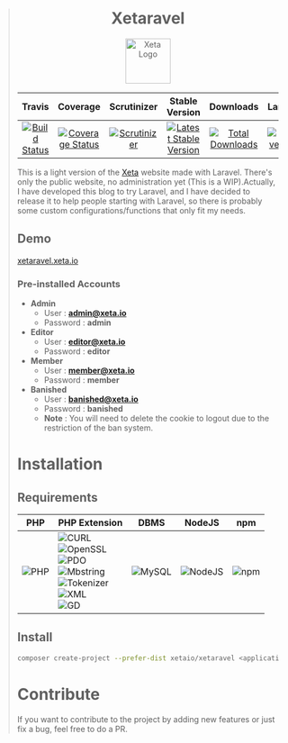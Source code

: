 > <h1 align="center">Xetaravel</h1>
> <p align="center">
>   <img src="https://cloud.githubusercontent.com/assets/8210023/25557958/0e505c62-2d1d-11e7-8d19-86b569ee9874.png" alt="Xeta Logo" height="80"/>
> </p>
>
> |Travis|Coverage|Scrutinizer|Stable Version|Downloads|Laravel|License|
> |:------:|:-------:|:------:|:-------:|:------:|:-------:|:-------:|
> |[![Build Status](https://img.shields.io/travis/XetaIO/Xetaravel.svg?style=flat-square)](https://travis-ci.org/XetaIO/Xetaravel)|[![Coverage Status](https://img.shields.io/coveralls/XetaIO/Xetaravel/master.svg?style=flat-square)](https://coveralls.io/r/XetaIO/Xetaravel)|[![Scrutinizer](https://img.shields.io/scrutinizer/g/XetaIO/Xetaravel.svg?style=flat-square)](https://scrutinizer-ci.com/g/XetaIO/Xetaravel)|[![Latest Stable Version](https://img.shields.io/packagist/v/XetaIO/Xetaravel.svg?style=flat-square)](https://packagist.org/packages/xetaio/xetaravel)|[![Total Downloads](https://img.shields.io/packagist/dt/xetaio/xetaravel.svg?style=flat-square)](https://packagist.org/packages/xetaio/xetaravel)|[![Laravel 5.4](https://img.shields.io/badge/Laravel-5.4-f4645f.svg?style=flat-square)](http://laravel.com)|[![License](https://img.shields.io/badge/license-MIT-brightgreen.svg?style=flat-square)](https://github.com/XetaIO/Xetaravel/blob/master/LICENSE)|
>
> This is a light version of the [Xeta](https://github.com/XetaIO/Xeta) website made with Laravel. There's only the public website, no administration yet (This is a WIP).Actually, I have developed this blog to try Laravel, and I have decided to release it to help people starting with Laravel, so there is probably some custom configurations/functions that only fit my needs.
>
> ## Demo
> [xetaravel.xeta.io](https://xetaravel.xeta.io)
>
> ### Pre-installed Accounts
> * **Admin**
>   * User : **admin@xeta.io**
>   * Password : **admin**
> * **Editor**
>   * User : **editor@xeta.io**
>   * Password : **editor**
> * **Member**
>   * User : **member@xeta.io**
>   * Password : **member**
> * **Banished**
>   * User : **banished@xeta.io**
>   * Password : **banished**
>   * **Note** : You will need to delete the cookie to logout due to the restriction of the ban system.
>
> # Installation
> ## Requirements
>
> |PHP|PHP Extension|DBMS|NodeJS|npm
> |---|---|---|---|---|
> |![PHP](https://img.shields.io/badge/PHP->=7.0-44CB12.svg?style=flat-square)|![CURL](https://img.shields.io/badge/PHP%20ext-CURL-44CB12.svg?style=flat-square)<br>![OpenSSL](https://img.shields.io/badge/PHP%20ext-OpenSSL-44CB12.svg?style=flat-square)<br>![PDO](https://img.shields.io/badge/PHP%20ext-PDO-44CB12.svg?style=flat-square)<br>![Mbstring](https://img.shields.io/badge/PHP%20ext-Mbstring-44CB12.svg?style=flat-square)<br>![Tokenizer](https://img.shields.io/badge/PHP%20ext-Tokenizer-44CB12.svg?style=flat-square)<br>![XML](https://img.shields.io/badge/PHP%20ext-XML-44CB12.svg?style=flat-square)<br>![GD](https://img.shields.io/badge/PHP%20ext-GD-44CB12.svg?style=flat-square)|![MySQL](https://img.shields.io/badge/MySQL->=5.5-44CB12.svg?style=flat-square)|![NodeJS](https://img.shields.io/badge/NodeJS->=4-44CB12.svg?style=flat-square)|![npm](https://img.shields.io/badge/npm-*-44CB12.svg?style=flat-square)
>
> ## Install
>
> ```bash
> composer create-project --prefer-dist xetaio/xetaravel <application_name>
> ```
> # Contribute
> If you want to contribute to the project by adding new features or just fix a bug, feel free to do a PR.
